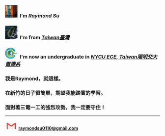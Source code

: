 ### <img src="arthur_fleck_spining.gif" width="40" height="40"/> &nbsp;I’m **_Raymond Su_**
### <img src="taiwan_main_island.jpg" width="40" height="44"/> &nbsp;I'm from [**_Taiwan臺灣_**](https://eng.taiwan.net.tw/)
### <img src="nycu_ece_badge.gif" width="40" height=""/> &nbsp;I'm now an undergraduate in [**_NYCU ECE, Taiwan陽明交大電機系_**](https://www.dece.nctu.edu.tw/)
### 我是Raymond，就這樣。
### 在新竹的日子很簡單，期望我能踏實的學習。
### 面對著三電一工的強烈攻勢，我一定要守住！

*****
#### <img src="g-mail.gif" width="40" height="25"/> raymondsu0110@gmail.com
<!---
yc518-su/yc518-su is a ✨ special ✨ repository because its `README.md` (this file) appears on your GitHub profile.
You can click the Preview link to take a look at your changes.
--->
